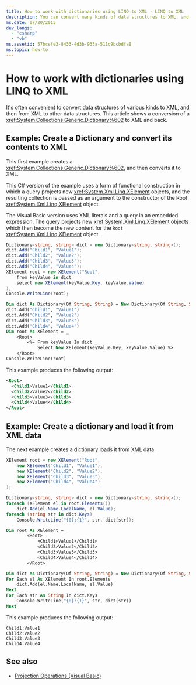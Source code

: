```yaml
---
title: How to work with dictionaries using LINQ to XML - LINQ to XML
description: You can convert many kinds of data structures to XML, and you can convert XML to structures. Here is an example that converts a Generic.Dictionary to XML and back.
ms.date: 07/20/2015
dev_langs:
  - "csharp"
  - "vb"
ms.assetid: 57bcefe3-8433-4d3b-935a-511c9bcbdfa8
ms.topic: how-to
---
```


# How to work with dictionaries using LINQ to XML

It's often convenient to convert data structures of various kinds to XML, and then from XML to other data structures. This article shows a conversion of a <xref:System.Collections.Generic.Dictionary%602> to XML and back.

## Example: Create a Dictionary and convert its contents to XML

This first example creates a <xref:System.Collections.Generic.Dictionary%602>, and then converts it to XML.

This C# version of the example uses a form of functional construction in which a query projects new <xref:System.Xml.Linq.XElement> objects, and the resulting collection is passed as an argument to the constructor of the Root <xref:System.Xml.Linq.XElement> object.

The Visual Basic version uses XML literals and a query in an embedded expression. The query projects new <xref:System.Xml.Linq.XElement> objects which then become the new content for the `Root` <xref:System.Xml.Linq.XElement> object.

```csharp
Dictionary<string, string> dict = new Dictionary<string, string>();
dict.Add("Child1", "Value1");
dict.Add("Child2", "Value2");
dict.Add("Child3", "Value3");
dict.Add("Child4", "Value4");
XElement root = new XElement("Root",
    from keyValue in dict
    select new XElement(keyValue.Key, keyValue.Value)
);
Console.WriteLine(root);
```

```vb
Dim dict As Dictionary(Of String, String) = New Dictionary(Of String, String)()
dict.Add("Child1", "Value1")
dict.Add("Child2", "Value2")
dict.Add("Child3", "Value3")
dict.Add("Child4", "Value4")
Dim root As XElement = _
    <Root>
        <%= From keyValue In dict _
            Select New XElement(keyValue.Key, keyValue.Value) %>
    </Root>
Console.WriteLine(root)
```

This example produces the following output:

```xml
<Root>
  <Child1>Value1</Child1>
  <Child2>Value2</Child2>
  <Child3>Value3</Child3>
  <Child4>Value4</Child4>
</Root>
```

## Example: Create a dictionary and load it from XML data

The next example creates a dictionary loads it from XML data.

```csharp
XElement root = new XElement("Root",
    new XElement("Child1", "Value1"),
    new XElement("Child2", "Value2"),
    new XElement("Child3", "Value3"),
    new XElement("Child4", "Value4")
);

Dictionary<string, string> dict = new Dictionary<string, string>();
foreach (XElement el in root.Elements())
    dict.Add(el.Name.LocalName, el.Value);
foreach (string str in dict.Keys)
    Console.WriteLine("{0}:{1}", str, dict[str]);
```

```vb
Dim root As XElement = _
        <Root>
            <Child1>Value1</Child1>
            <Child2>Value2</Child2>
            <Child3>Value3</Child3>
            <Child4>Value4</Child4>
        </Root>

Dim dict As Dictionary(Of String, String) = New Dictionary(Of String, String)
For Each el As XElement In root.Elements
    dict.Add(el.Name.LocalName, el.Value)
Next
For Each str As String In dict.Keys
    Console.WriteLine("{0}:{1}", str, dict(str))
Next
```

This example produces the following output:

```output
Child1:Value1
Child2:Value2
Child3:Value3
Child4:Value4
```

## See also

- [Projection Operations (Visual Basic)](../../visual-basic/programming-guide/concepts/linq/projection-operations.md)
